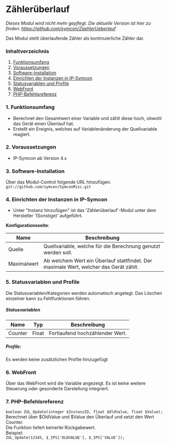 # Zählerüberlauf

_Dieses Modul wird nicht mehr gepflegt. Die aktuelle Version ist hier zu finden: https://github.com/symcon/ZaehlerUeberlauf_

Das Modul stellt überlaufende Zähler als kontinuierliche Zähler dar.

### Inhaltverzeichnis

1. [Funktionsumfang](#1-funktionsumfang)
2. [Voraussetzungen](#2-voraussetzungen)
3. [Software-Installation](#3-software-installation)
4. [Einrichten der Instanzen in IP-Symcon](#4-einrichten-der-instanzen-in-ip-symcon)
5. [Statusvariablen und Profile](#5-statusvariablen-und-profile)
6. [WebFront](#6-webfront)
7. [PHP-Befehlsreferenz](#7-php-befehlsreferenz)

### 1. Funktionsumfang

* Berechnet den Gesamtwert einer Variable und zählt diese hoch, obwohl das Gerät einen Überlauf hat.
* Erstellt ein Ereignis, welches auf Variablenänderung der Quellvariable reagiert.

### 2. Voraussetzungen

- IP-Symcon ab Version 4.x

### 3. Software-Installation

Über das Modul-Control folgende URL hinzufügen.  
`git://github.com/symcon/SymconMisc.git`  

### 4. Einrichten der Instanzen in IP-Symcon

- Unter "Instanz hinzufügen" ist das 'Zählerüberlauf'-Modul unter dem Hersteller '(Sonstige)' aufgeführt.  

__Konfigurationsseite__:

Name        | Beschreibung
----------- | ---------------------------------
Quelle      | Quellvariable, welche für die Berechnung genutzt werden soll.
Maximalwert | Ab welchem Wert ein Überlauf stattfindet. Der maximale Wert, welcher das Gerät zählt.

### 5. Statusvariablen und Profile

Die Statusvariablen/Kategorien werden automatisch angelegt. Das Löschen einzelner kann zu Fehlfunktionen führen.

##### Statusvariablen

Name    | Typ   | Beschreibung
------- | ----- | ----------------
Counter | Float | Fortlaufend hochzählender Wert.

##### Profile:

Es werden keine zusätzlichen Profile hinzugefügt

### 6. WebFront

Über das WebFront wird die Variable angezeigt. Es ist keine weitere Steuerung oder gesonderte Darstellung integriert.

### 7. PHP-Befehlsreferenz

`boolean ZUL_Update(integer $InstanzID, float $OldValue, float $Value);`  
Berechnet über $OldValue und $Value den Überlauf und setzt den Wert Counter.  
Die Funktion liefert keinerlei Rückgabewert.  
Beispiel:  
`ZUL_Update(12345, $_IPS['OLDVALUE'], $_IPS['VALUE']);`